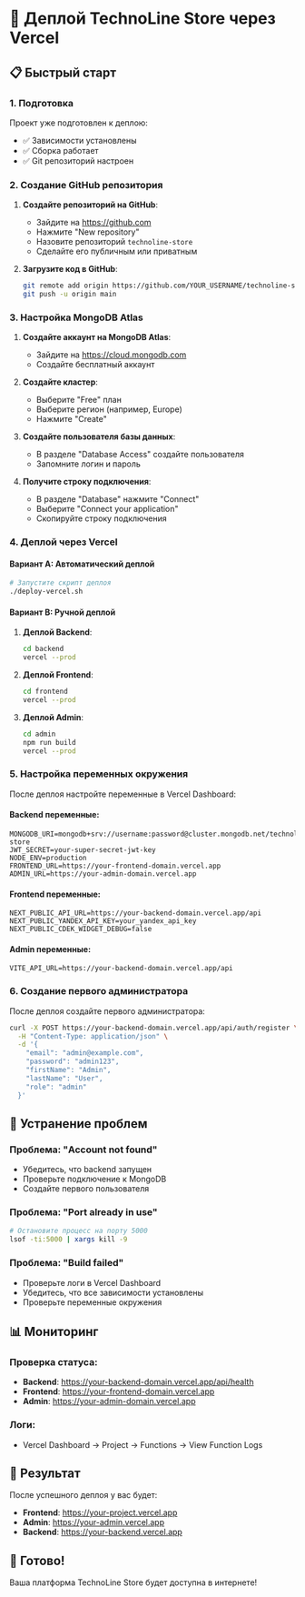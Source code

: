 # 🚀 Деплой TechnoLine Store через Vercel

## 📋 Быстрый старт

### 1. Подготовка

Проект уже подготовлен к деплою:
- ✅ Зависимости установлены
- ✅ Сборка работает
- ✅ Git репозиторий настроен

### 2. Создание GitHub репозитория

1. **Создайте репозиторий на GitHub**:
   - Зайдите на https://github.com
   - Нажмите "New repository"
   - Назовите репозиторий `technoline-store`
   - Сделайте его публичным или приватным

2. **Загрузите код в GitHub**:
   ```bash
   git remote add origin https://github.com/YOUR_USERNAME/technoline-store.git
   git push -u origin main
   ```

### 3. Настройка MongoDB Atlas

1. **Создайте аккаунт на MongoDB Atlas**:
   - Зайдите на https://cloud.mongodb.com
   - Создайте бесплатный аккаунт

2. **Создайте кластер**:
   - Выберите "Free" план
   - Выберите регион (например, Europe)
   - Нажмите "Create"

3. **Создайте пользователя базы данных**:
   - В разделе "Database Access" создайте пользователя
   - Запомните логин и пароль

4. **Получите строку подключения**:
   - В разделе "Database" нажмите "Connect"
   - Выберите "Connect your application"
   - Скопируйте строку подключения

### 4. Деплой через Vercel

#### Вариант A: Автоматический деплой

```bash
# Запустите скрипт деплоя
./deploy-vercel.sh
```

#### Вариант B: Ручной деплой

1. **Деплой Backend**:
   ```bash
   cd backend
   vercel --prod
   ```

2. **Деплой Frontend**:
   ```bash
   cd frontend
   vercel --prod
   ```

3. **Деплой Admin**:
   ```bash
   cd admin
   npm run build
   vercel --prod
   ```

### 5. Настройка переменных окружения

После деплоя настройте переменные в Vercel Dashboard:

#### Backend переменные:
```env
MONGODB_URI=mongodb+srv://username:password@cluster.mongodb.net/technoline-store
JWT_SECRET=your-super-secret-jwt-key
NODE_ENV=production
FRONTEND_URL=https://your-frontend-domain.vercel.app
ADMIN_URL=https://your-admin-domain.vercel.app
```

#### Frontend переменные:
```env
NEXT_PUBLIC_API_URL=https://your-backend-domain.vercel.app/api
NEXT_PUBLIC_YANDEX_API_KEY=your_yandex_api_key
NEXT_PUBLIC_CDEK_WIDGET_DEBUG=false
```

#### Admin переменные:
```env
VITE_API_URL=https://your-backend-domain.vercel.app/api
```

### 6. Создание первого администратора

После деплоя создайте первого администратора:

```bash
curl -X POST https://your-backend-domain.vercel.app/api/auth/register \
  -H "Content-Type: application/json" \
  -d '{
    "email": "admin@example.com",
    "password": "admin123",
    "firstName": "Admin",
    "lastName": "User",
    "role": "admin"
  }'
```

## 🔧 Устранение проблем

### Проблема: "Account not found"
- Убедитесь, что backend запущен
- Проверьте подключение к MongoDB
- Создайте первого пользователя

### Проблема: "Port already in use"
```bash
# Остановите процесс на порту 5000
lsof -ti:5000 | xargs kill -9
```

### Проблема: "Build failed"
- Проверьте логи в Vercel Dashboard
- Убедитесь, что все зависимости установлены
- Проверьте переменные окружения

## 📊 Мониторинг

### Проверка статуса:
- **Backend**: https://your-backend-domain.vercel.app/api/health
- **Frontend**: https://your-frontend-domain.vercel.app
- **Admin**: https://your-admin-domain.vercel.app

### Логи:
- Vercel Dashboard → Project → Functions → View Function Logs

## 🎯 Результат

После успешного деплоя у вас будет:
- **Frontend**: https://your-project.vercel.app
- **Admin**: https://your-admin.vercel.app
- **Backend**: https://your-backend.vercel.app

## 🚀 Готово!

Ваша платформа TechnoLine Store будет доступна в интернете! 